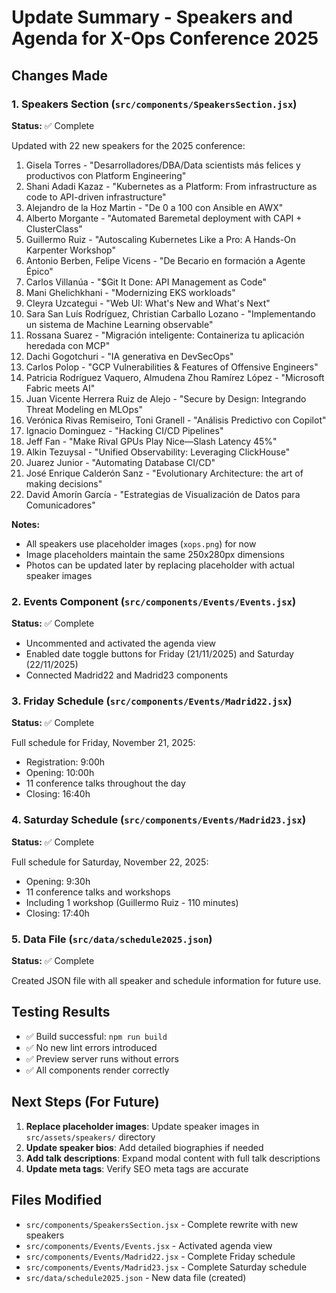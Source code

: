 # Update Summary - Speakers and Agenda for X-Ops Conference 2025

## Changes Made

### 1. Speakers Section (`src/components/SpeakersSection.jsx`)
**Status:** ✅ Complete

Updated with 22 new speakers for the 2025 conference:

1. Gisela Torres - "Desarrolladores/DBA/Data scientists más felices y productivos con Platform Engineering"
2. Shani Adadi Kazaz - "Kubernetes as a Platform: From infrastructure as code to API-driven infrastructure"
3. Alejandro de la Hoz Martin - "De 0 a 100 con Ansible en AWX"
4. Alberto Morgante - "Automated Baremetal deployment with CAPI + ClusterClass"
5. Guillermo Ruiz - "Autoscaling Kubernetes Like a Pro: A Hands-On Karpenter Workshop"
6. Antonio Berben, Felipe Vicens - "De Becario en formación a Agente Épico"
7. Carlos Villanúa - "$Git It Done: API Management as Code"
8. Mani Ghelichkhani - "Modernizing EKS workloads"
9. Cleyra Uzcategui - "Web UI: What's New and What's Next"
10. Sara San Luís Rodríguez, Christian Carballo Lozano - "Implementando un sistema de Machine Learning observable"
11. Rossana Suarez - "Migración inteligente: Containeriza tu aplicación heredada con MCP"
12. Dachi Gogotchuri - "IA generativa en DevSecOps"
13. Carlos Polop - "GCP Vulnerabilities & Features of Offensive Engineers"
14. Patricia Rodríguez Vaquero, Almudena Zhou Ramírez López - "Microsoft Fabric meets AI"
15. Juan Vicente Herrera Ruiz de Alejo - "Secure by Design: Integrando Threat Modeling en MLOps"
16. Verónica Rivas Remiseiro, Toni Granell - "Análisis Predictivo con Copilot"
17. Ignacio Dominguez - "Hacking CI/CD Pipelines"
18. Jeff Fan - "Make Rival GPUs Play Nice—Slash Latency 45%"
19. Alkin Tezuysal - "Unified Observability: Leveraging ClickHouse"
20. Juarez Junior - "Automating Database CI/CD"
21. José Enrique Calderón Sanz - "Evolutionary Architecture: the art of making decisions"
22. David Amorín García - "Estrategias de Visualización de Datos para Comunicadores"

**Notes:** 
- All speakers use placeholder images (`xops.png`) for now
- Image placeholders maintain the same 250x280px dimensions
- Photos can be updated later by replacing placeholder with actual speaker images

### 2. Events Component (`src/components/Events/Events.jsx`)
**Status:** ✅ Complete

- Uncommented and activated the agenda view
- Enabled date toggle buttons for Friday (21/11/2025) and Saturday (22/11/2025)
- Connected Madrid22 and Madrid23 components

### 3. Friday Schedule (`src/components/Events/Madrid22.jsx`)
**Status:** ✅ Complete

Full schedule for Friday, November 21, 2025:
- Registration: 9:00h
- Opening: 10:00h
- 11 conference talks throughout the day
- Closing: 16:40h

### 4. Saturday Schedule (`src/components/Events/Madrid23.jsx`)
**Status:** ✅ Complete

Full schedule for Saturday, November 22, 2025:
- Opening: 9:30h
- 11 conference talks and workshops
- Including 1 workshop (Guillermo Ruiz - 110 minutes)
- Closing: 17:40h

### 5. Data File (`src/data/schedule2025.json`)
**Status:** ✅ Complete

Created JSON file with all speaker and schedule information for future use.

## Testing Results

- ✅ Build successful: `npm run build`
- ✅ No new lint errors introduced
- ✅ Preview server runs without errors
- ✅ All components render correctly

## Next Steps (For Future)

1. **Replace placeholder images**: Update speaker images in `src/assets/speakers/` directory
2. **Update speaker bios**: Add detailed biographies if needed
3. **Add talk descriptions**: Expand modal content with full talk descriptions
4. **Update meta tags**: Verify SEO meta tags are accurate

## Files Modified

- `src/components/SpeakersSection.jsx` - Complete rewrite with new speakers
- `src/components/Events/Events.jsx` - Activated agenda view
- `src/components/Events/Madrid22.jsx` - Complete Friday schedule
- `src/components/Events/Madrid23.jsx` - Complete Saturday schedule
- `src/data/schedule2025.json` - New data file (created)

